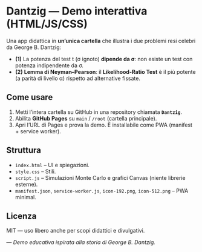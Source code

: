 # Dantzig — Demo interattiva (HTML/JS/CSS)

Una app didattica in **un’unica cartella** che illustra i due problemi resi celebri da George B. Dantzig:
- **(1)** La potenza del test t (σ ignoto) **dipende da σ**: non esiste un test con potenza indipendente da σ.
- **(2)** **Lemma di Neyman–Pearson**: il **Likelihood-Ratio Test** è il più potente (a parità di livello α) rispetto ad alternative fissate.

## Come usare
1. Metti l’intera cartella su GitHub in una repository chiamata **`Dantzig`**.
2. Abilita **GitHub Pages** su `main` / `/root` (cartella principale).
3. Apri l’URL di Pages e prova la demo. È installabile come PWA (manifest + service worker).

## Struttura
- `index.html` – UI e spiegazioni.
- `style.css` – Stili.
- `script.js` – Simulazioni Monte Carlo e grafici Canvas (niente librerie esterne).
- `manifest.json`, `service-worker.js`, `icon-192.png`, `icon-512.png` – PWA minimal.

## Licenza
MIT — uso libero anche per scopi didattici e divulgativi.

—
*Demo educativa ispirata alla storia di George B. Dantzig.*
